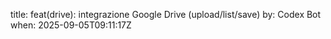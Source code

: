 title: feat(drive): integrazione Google Drive (upload/list/save)
by: Codex Bot
when: 2025-09-05T09:11:17Z
